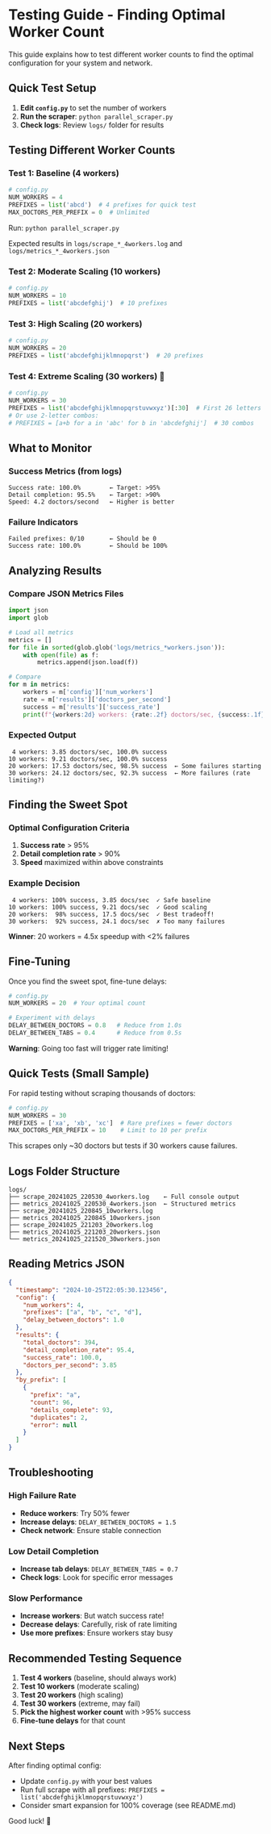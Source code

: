# Testing Guide - Finding Optimal Worker Count

This guide explains how to test different worker counts to find the optimal configuration for your system and network.

## Quick Test Setup

1. **Edit `config.py`** to set the number of workers
2. **Run the scraper**: `python parallel_scraper.py`
3. **Check logs**: Review `logs/` folder for results

## Testing Different Worker Counts

### Test 1: Baseline (4 workers)
```python
# config.py
NUM_WORKERS = 4
PREFIXES = list('abcd')  # 4 prefixes for quick test
MAX_DOCTORS_PER_PREFIX = 0  # Unlimited
```

Run: `python parallel_scraper.py`

Expected results in `logs/scrape_*_4workers.log` and `logs/metrics_*_4workers.json`

### Test 2: Moderate Scaling (10 workers)
```python
# config.py
NUM_WORKERS = 10
PREFIXES = list('abcdefghij')  # 10 prefixes
```

### Test 3: High Scaling (20 workers)
```python
# config.py
NUM_WORKERS = 20
PREFIXES = list('abcdefghijklmnopqrst')  # 20 prefixes
```

### Test 4: Extreme Scaling (30 workers) 🚀
```python
# config.py
NUM_WORKERS = 30
PREFIXES = list('abcdefghijklmnopqrstuvwxyz')[:30]  # First 26 letters + 4 more
# Or use 2-letter combos:
# PREFIXES = [a+b for a in 'abc' for b in 'abcdefghij']  # 30 combos
```

## What to Monitor

### Success Metrics (from logs)
```
Success rate: 100.0%        ← Target: >95%
Detail completion: 95.5%    ← Target: >90%
Speed: 4.2 doctors/second   ← Higher is better
```

### Failure Indicators
```
Failed prefixes: 0/10       ← Should be 0
Success rate: 100.0%        ← Should be 100%
```

## Analyzing Results

### Compare JSON Metrics Files

```python
import json
import glob

# Load all metrics
metrics = []
for file in sorted(glob.glob('logs/metrics_*workers.json')):
    with open(file) as f:
        metrics.append(json.load(f))

# Compare
for m in metrics:
    workers = m['config']['num_workers']
    rate = m['results']['doctors_per_second']
    success = m['results']['success_rate']
    print(f"{workers:2d} workers: {rate:.2f} doctors/sec, {success:.1f}% success")
```

### Expected Output
```
 4 workers: 3.85 doctors/sec, 100.0% success
10 workers: 9.21 doctors/sec, 100.0% success
20 workers: 17.53 doctors/sec, 98.5% success  ← Some failures starting
30 workers: 24.12 doctors/sec, 92.3% success  ← More failures (rate limiting?)
```

## Finding the Sweet Spot

### Optimal Configuration Criteria
1. **Success rate** > 95%
2. **Detail completion rate** > 90%
3. **Speed** maximized within above constraints

### Example Decision
```
 4 workers: 100% success, 3.85 docs/sec  ✓ Safe baseline
10 workers: 100% success, 9.21 docs/sec  ✓ Good scaling
20 workers:  98% success, 17.5 docs/sec  ✓ Best tradeoff!
30 workers:  92% success, 24.1 docs/sec  ✗ Too many failures
```

**Winner**: 20 workers = 4.5x speedup with <2% failures

## Fine-Tuning

Once you find the sweet spot, fine-tune delays:

```python
# config.py
NUM_WORKERS = 20  # Your optimal count

# Experiment with delays
DELAY_BETWEEN_DOCTORS = 0.8   # Reduce from 1.0s
DELAY_BETWEEN_TABS = 0.4      # Reduce from 0.5s
```

**Warning**: Going too fast will trigger rate limiting!

## Quick Tests (Small Sample)

For rapid testing without scraping thousands of doctors:

```python
# config.py
NUM_WORKERS = 30
PREFIXES = ['xa', 'xb', 'xc']  # Rare prefixes = fewer doctors
MAX_DOCTORS_PER_PREFIX = 10    # Limit to 10 per prefix
```

This scrapes only ~30 doctors but tests if 30 workers cause failures.

## Logs Folder Structure

```
logs/
├── scrape_20241025_220530_4workers.log    ← Full console output
├── metrics_20241025_220530_4workers.json  ← Structured metrics
├── scrape_20241025_220845_10workers.log
├── metrics_20241025_220845_10workers.json
├── scrape_20241025_221203_20workers.log
├── metrics_20241025_221203_20workers.json
└── metrics_20241025_221520_30workers.json
```

## Reading Metrics JSON

```json
{
  "timestamp": "2024-10-25T22:05:30.123456",
  "config": {
    "num_workers": 4,
    "prefixes": ["a", "b", "c", "d"],
    "delay_between_doctors": 1.0
  },
  "results": {
    "total_doctors": 394,
    "detail_completion_rate": 95.4,
    "success_rate": 100.0,
    "doctors_per_second": 3.85
  },
  "by_prefix": [
    {
      "prefix": "a",
      "count": 96,
      "details_complete": 93,
      "duplicates": 2,
      "error": null
    }
  ]
}
```

## Troubleshooting

### High Failure Rate
- **Reduce workers**: Try 50% fewer
- **Increase delays**: `DELAY_BETWEEN_DOCTORS = 1.5`
- **Check network**: Ensure stable connection

### Low Detail Completion
- **Increase tab delays**: `DELAY_BETWEEN_TABS = 0.7`
- **Check logs**: Look for specific error messages

### Slow Performance
- **Increase workers**: But watch success rate!
- **Decrease delays**: Carefully, risk of rate limiting
- **Use more prefixes**: Ensure workers stay busy

## Recommended Testing Sequence

1. **Test 4 workers** (baseline, should always work)
2. **Test 10 workers** (moderate scaling)
3. **Test 20 workers** (high scaling)
4. **Test 30 workers** (extreme, may fail)
5. **Pick the highest worker count** with >95% success
6. **Fine-tune delays** for that count

## Next Steps

After finding optimal config:
- Update `config.py` with your best values
- Run full scrape with all prefixes: `PREFIXES = list('abcdefghijklmnopqrstuvwxyz')`
- Consider smart expansion for 100% coverage (see README.md)

Good luck! 🚀

